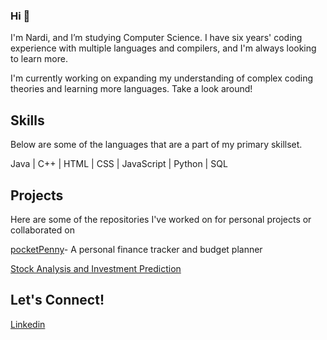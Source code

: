 ### Hi 👋

I'm Nardi, and I’m studying Computer Science. I have six years' coding experience with multiple languages and compilers, and I'm always looking to learn more. 

I'm currently working on expanding my understanding of complex coding theories and learning more languages. Take a look around! 


## Skills 

Below are some of the languages that are a part of my primary skillset. 

 
Java |  C++  |  HTML  | CSS |  JavaScript  |  Python  |  SQL  


## Projects

Here are some of the repositories I've worked on for personal projects or collaborated on 

[pocketPenny](https://github.com/danieog/kakeibo)- A personal finance tracker and budget planner

[Stock Analysis and Investment Prediction](https://github.com/nardi-20/AI4ALL-Project)

## Let's Connect!
[Linkedin](www.linkedin.com/in/nardos-hailemariam)

<!--
**nardi-20/nardi-20** is a ✨ _special_ ✨ repository because its `README.md` (this file) appears on your GitHub profile.

Here are some ideas to get you started:

- 🔭 I’m currently working on ...
- 🌱 I’m currently learning ...
- 👯 I’m looking to collaborate on ...
- 🤔 I’m looking for help with ...
- 💬 Ask me about ...
- 📫 How to reach me: ...
- 😄 Pronouns: ...
- ⚡ Fun fact: ...
-->
